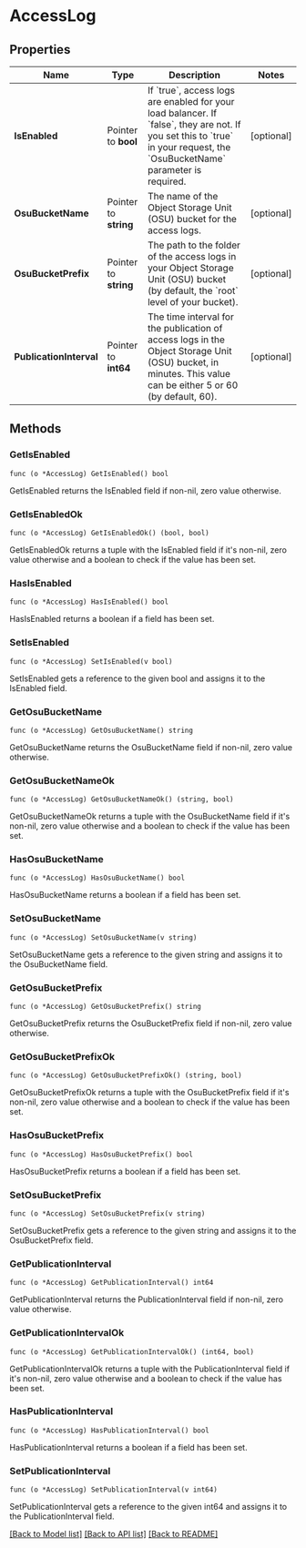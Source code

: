 # AccessLog

## Properties

Name | Type | Description | Notes
------------ | ------------- | ------------- | -------------
**IsEnabled** | Pointer to **bool** | If &#x60;true&#x60;, access logs are enabled for your load balancer. If &#x60;false&#x60;, they are not. If you set this to &#x60;true&#x60; in your request, the &#x60;OsuBucketName&#x60; parameter is required. | [optional] 
**OsuBucketName** | Pointer to **string** | The name of the Object Storage Unit (OSU) bucket for the access logs. | [optional] 
**OsuBucketPrefix** | Pointer to **string** | The path to the folder of the access logs in your Object Storage Unit (OSU) bucket (by default, the &#x60;root&#x60; level of your bucket). | [optional] 
**PublicationInterval** | Pointer to **int64** | The time interval for the publication of access logs in the Object Storage Unit (OSU) bucket, in minutes. This value can be either 5 or 60 (by default, 60). | [optional] 

## Methods

### GetIsEnabled

`func (o *AccessLog) GetIsEnabled() bool`

GetIsEnabled returns the IsEnabled field if non-nil, zero value otherwise.

### GetIsEnabledOk

`func (o *AccessLog) GetIsEnabledOk() (bool, bool)`

GetIsEnabledOk returns a tuple with the IsEnabled field if it's non-nil, zero value otherwise
and a boolean to check if the value has been set.

### HasIsEnabled

`func (o *AccessLog) HasIsEnabled() bool`

HasIsEnabled returns a boolean if a field has been set.

### SetIsEnabled

`func (o *AccessLog) SetIsEnabled(v bool)`

SetIsEnabled gets a reference to the given bool and assigns it to the IsEnabled field.

### GetOsuBucketName

`func (o *AccessLog) GetOsuBucketName() string`

GetOsuBucketName returns the OsuBucketName field if non-nil, zero value otherwise.

### GetOsuBucketNameOk

`func (o *AccessLog) GetOsuBucketNameOk() (string, bool)`

GetOsuBucketNameOk returns a tuple with the OsuBucketName field if it's non-nil, zero value otherwise
and a boolean to check if the value has been set.

### HasOsuBucketName

`func (o *AccessLog) HasOsuBucketName() bool`

HasOsuBucketName returns a boolean if a field has been set.

### SetOsuBucketName

`func (o *AccessLog) SetOsuBucketName(v string)`

SetOsuBucketName gets a reference to the given string and assigns it to the OsuBucketName field.

### GetOsuBucketPrefix

`func (o *AccessLog) GetOsuBucketPrefix() string`

GetOsuBucketPrefix returns the OsuBucketPrefix field if non-nil, zero value otherwise.

### GetOsuBucketPrefixOk

`func (o *AccessLog) GetOsuBucketPrefixOk() (string, bool)`

GetOsuBucketPrefixOk returns a tuple with the OsuBucketPrefix field if it's non-nil, zero value otherwise
and a boolean to check if the value has been set.

### HasOsuBucketPrefix

`func (o *AccessLog) HasOsuBucketPrefix() bool`

HasOsuBucketPrefix returns a boolean if a field has been set.

### SetOsuBucketPrefix

`func (o *AccessLog) SetOsuBucketPrefix(v string)`

SetOsuBucketPrefix gets a reference to the given string and assigns it to the OsuBucketPrefix field.

### GetPublicationInterval

`func (o *AccessLog) GetPublicationInterval() int64`

GetPublicationInterval returns the PublicationInterval field if non-nil, zero value otherwise.

### GetPublicationIntervalOk

`func (o *AccessLog) GetPublicationIntervalOk() (int64, bool)`

GetPublicationIntervalOk returns a tuple with the PublicationInterval field if it's non-nil, zero value otherwise
and a boolean to check if the value has been set.

### HasPublicationInterval

`func (o *AccessLog) HasPublicationInterval() bool`

HasPublicationInterval returns a boolean if a field has been set.

### SetPublicationInterval

`func (o *AccessLog) SetPublicationInterval(v int64)`

SetPublicationInterval gets a reference to the given int64 and assigns it to the PublicationInterval field.


[[Back to Model list]](../README.md#documentation-for-models) [[Back to API list]](../README.md#documentation-for-api-endpoints) [[Back to README]](../README.md)


